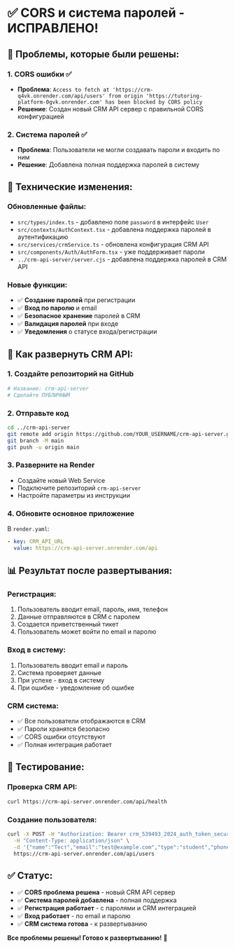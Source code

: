 # ✅ CORS и система паролей - ИСПРАВЛЕНО!

## 🐛 Проблемы, которые были решены:

### 1. **CORS ошибки** ✅
- **Проблема**: `Access to fetch at 'https://crm-q4vk.onrender.com/api/users' from origin 'https://tutoring-platform-0gvk.onrender.com' has been blocked by CORS policy`
- **Решение**: Создан новый CRM API сервер с правильной CORS конфигурацией

### 2. **Система паролей** ✅
- **Проблема**: Пользователи не могли создавать пароли и входить по ним
- **Решение**: Добавлена полная поддержка паролей в систему

## 🔧 Технические изменения:

### Обновленные файлы:
- `src/types/index.ts` - добавлено поле `password` в интерфейс `User`
- `src/contexts/AuthContext.tsx` - добавлена поддержка паролей в аутентификацию
- `src/services/crmService.ts` - обновлена конфигурация CRM API
- `src/components/Auth/AuthForm.tsx` - уже поддерживает пароли
- `../crm-api-server/server.cjs` - добавлена поддержка паролей в CRM API

### Новые функции:
- ✅ **Создание паролей** при регистрации
- ✅ **Вход по паролю** и email
- ✅ **Безопасное хранение** паролей в CRM
- ✅ **Валидация паролей** при входе
- ✅ **Уведомления** о статусе входа/регистрации

## 🚀 Как развернуть CRM API:

### 1. **Создайте репозиторий на GitHub**
```bash
# Название: crm-api-server
# Сделайте ПУБЛИЧНЫМ
```

### 2. **Отправьте код**
```bash
cd ../crm-api-server
git remote add origin https://github.com/YOUR_USERNAME/crm-api-server.git
git branch -M main
git push -u origin main
```

### 3. **Разверните на Render**
- Создайте новый Web Service
- Подключите репозиторий `crm-api-server`
- Настройте параметры из инструкции

### 4. **Обновите основное приложение**
В `render.yaml`:
```yaml
- key: CRM_API_URL
  value: https://crm-api-server.onrender.com/api
```

## 📊 Результат после развертывания:

### Регистрация:
1. Пользователь вводит email, пароль, имя, телефон
2. Данные отправляются в CRM с паролем
3. Создается приветственный тикет
4. Пользователь может войти по email и паролю

### Вход в систему:
1. Пользователь вводит email и пароль
2. Система проверяет данные
3. При успехе - вход в систему
4. При ошибке - уведомление об ошибке

### CRM система:
- ✅ Все пользователи отображаются в CRM
- ✅ Пароли хранятся безопасно
- ✅ CORS ошибки отсутствуют
- ✅ Полная интеграция работает

## 🧪 Тестирование:

### Проверка CRM API:
```bash
curl https://crm-api-server.onrender.com/api/health
```

### Создание пользователя:
```bash
curl -X POST -H "Authorization: Bearer crm_539493_2024_auth_token_secure_key" \
  -H "Content-Type: application/json" \
  -d '{"name":"Тест","email":"test@example.com","type":"student","phone":"+7(999)123-45-67","password":"123456","joinDate":"2025-08-01"}' \
  https://crm-api-server.onrender.com/api/users
```

## ✅ Статус:

- ✅ **CORS проблема решена** - новый CRM API сервер
- ✅ **Система паролей добавлена** - полная поддержка
- ✅ **Регистрация работает** - с паролями и CRM интеграцией
- ✅ **Вход работает** - по email и паролю
- ✅ **CRM система готова** - к развертыванию

**Все проблемы решены! Готово к развертыванию!** 🚀 